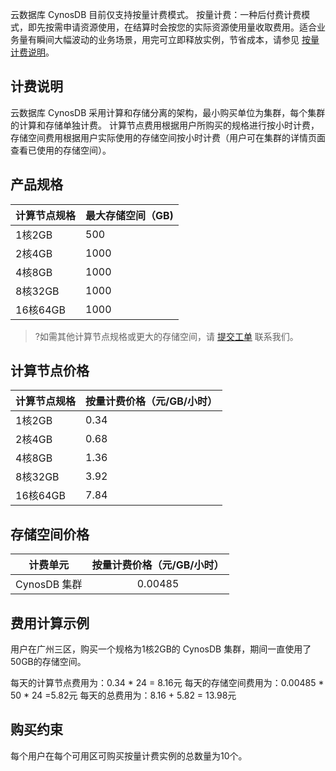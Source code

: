 云数据库 CynosDB 目前仅支持按量计费模式。
按量计费：一种后付费计费模式，即先按需申请资源使用，在结算时会按您的实际资源使用量收取费用。适合业务量有瞬间大幅波动的业务场景，用完可立即释放实例，节省成本，请参见 [按量计费说明](https://cloud.tencent.com/document/product/555/9617)。

## 计费说明
云数据库 CynosDB 采用计算和存储分离的架构，最小购买单位为集群，每个集群的计算和存储单独计费。
计算节点费用根据用户所购买的规格进行按小时计费，存储空间费用根据用户实际使用的存储空间按小时计费（用户可在集群的详情页面查看已使用的存储空间）。

## 产品规格
| 计算节点规格    | 最大存储空间（GB)|
| ------- | ---------------- |
| 1核2GB   | 500              |
| 2核4GB   | 1000             |
| 4核8GB   | 1000             |
| 8核32GB  | 1000             |
| 16核64GB | 1000             |

>?如需其他计算节点规格或更大的存储空间，请 [提交工单](https://console.cloud.tencent.com/workorder/category) 联系我们。

## 计算节点价格
| 计算节点规格    | 按量计费价格（元/GB/小时）|
| ------- | ---------------- |
| 1核2GB   |  0.34             |
| 2核4GB   |  0.68          |
| 4核8GB   |  1.36            |
| 8核32GB  |  3.92            |
| 16核64GB |  7.84            |

## 存储空间价格
|计费单元|按量计费价格（元/GB/小时） |
|:--:|:--:|
|CynosDB 集群|0.00485    |

## 费用计算示例
用户在广州三区，购买一个规格为1核2GB的 CynosDB 集群，期间一直使用了50GB的存储空间。

每天的计算节点费用为：0.34 * 24 = 8.16元
每天的存储空间费用为：0.00485 * 50 * 24 =5.82元
每天的总费用为：8.16 + 5.82 = 13.98元

## 购买约束
每个用户在每个可用区可购买按量计费实例的总数量为10个。
